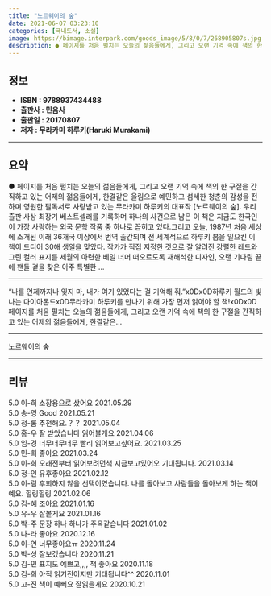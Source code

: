 ```yaml
---
title: "노르웨이의 숲"
date: 2021-06-07 03:23:10
categories: [국내도서, 소설]
image: https://bimage.interpark.com/goods_image/5/8/0/7/268905807s.jpg
description: ● 페이지를 처음 펼치는 오늘의 젊음들에게, 그리고 오랜 기억 속에 책의 한 구절을 간직하고 있는 어제의 젊음들에게, 한결같은 울림으로 예민하고 섬세한 청춘의 감성을 전하며 영원한 필독서로 사랑받고 있는 무라카미 하루키의 대표작 [노르웨이의 숲]. 우리 출판 사상 최장기 베스트셀러를
---
```


## **정보**

- **ISBN : 9788937434488**
- **출판사 : 민음사**
- **출판일 : 20170807**
- **저자 : 무라카미 하루키(Haruki Murakami)**

------



## **요약**

●  페이지를 처음 펼치는 오늘의 젊음들에게, 그리고 오랜 기억 속에 책의 한 구절을 간직하고 있는 어제의 젊음들에게, 한결같은 울림으로 예민하고 섬세한 청춘의 감성을 전하며 영원한 필독서로 사랑받고 있는 무라카미 하루키의 대표작 [노르웨이의 숲]. 우리 출판 사상 최장기 베스트셀러를 기록하며 하나의 사건으로 남은 이 책은 지금도 한국인이 가장 사랑하는 외국 문학 작품 중 하나로 꼽히고 있다.그리고 오늘, 1987년 처음 세상에 소개된 이래 36개국 이상에서 번역 출간되며 전 세계적으로 하루키 붐을 일으킨 이 책이 드디어 30해 생일을 맞았다. 작가가 직접 지정한 것으로 잘 알려진 강렬한 레드와 그린 컬러 표지를 세월의 아련한 베일 너머 떠오르도록 재해석한 디자인, 오랜 기다림 끝에 팬들 곁을 찾은 아주 특별한 ...

------

“나를 언제까지나 잊지 마, 내가 여기 있었다는 걸 기억해 줘.”x0Dx0D하루키 월드의 빛나는 다이아몬드x0D무라카미 하루키를 만나기 위해 가장 먼저 읽어야 할 책!x0Dx0D페이지를 처음 펼치는 오늘의 젊음들에게, 그리고 오랜 기억 속에 책의 한 구절을 간직하고 있는 어제의 젊음들에게, 한결같은... 

------


노르웨이의 숲 

------


## **리뷰** 

5.0 이-희 소장용으로 샀어요 2021.05.29 <br/>5.0 송-영 Good 2021.05.21 <br/>5.0 정-롬 추천해요.？？ 2021.05.04 <br/>5.0 홍-우 잘 받았습니다 읽어볼게요 2021.04.06 <br/>5.0 임-경 너무너무너무 빨리 읽어보고싶어요. 2021.03.25 <br/>5.0 민-희 좋아요 2021.03.24 <br/>5.0 이-희 오래전부터 읽어보려던책 지금보고있어오 기대됩니다. 2021.03.14 <br/>5.0 정-인 유후좋아요 2021.02.12 <br/>5.0 이-림 후회하지 않을 선택이였습니다. 나를 돌아보고 사람들을 돌아보게 하는 책이예요. 힐링힐링 2021.02.06 <br/>5.0 김-혜 조아요 2021.01.16 <br/>5.0 유-우 잘볼게요 2021.01.16 <br/>5.0 박-주 문장 하나 하나가 주옥같습니다 2021.01.02 <br/>5.0 나-라 좋아요 2020.12.16 <br/>5.0 이-연 너무좋아요ㅠ 2020.11.24 <br/>5.0 박-성 잘보겠습니다 2020.11.21 <br/>5.0 김-민 표지도 예쁘고,,,, 책 좋아요 2020.11.18 <br/>5.0 김-희 아직 읽기전이지만 기대됩니다^^ 2020.11.01 <br/>5.0 고-진 책이 예뻐요 잘읽을게요 2020.10.21 <br/>